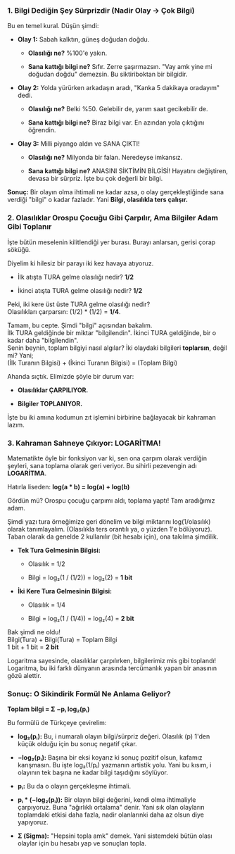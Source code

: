 
### 1. Bilgi Dediğin Şey Sürprizdir (Nadir Olay → Çok Bilgi)

Bu en temel kural. Düşün şimdi:

- **Olay 1:** Sabah kalktın, güneş doğudan doğdu.
    
    - **Olasılığı ne?** %100'e yakın.
        
    - **Sana kattığı bilgi ne?** Sıfır. Zerre şaşırmazsın. "Vay amk yine mi doğudan doğdu" demezsin. Bu siktiriboktan bir bilgidir.
        
- **Olay 2:** Yolda yürürken arkadaşın aradı, "Kanka 5 dakikaya oradayım" dedi.
    
    - **Olasılığı ne?** Belki %50. Gelebilir de, yarım saat gecikebilir de.
        
    - **Sana kattığı bilgi ne?** Biraz bilgi var. En azından yola çıktığını öğrendin.
        
- **Olay 3:** Milli piyango aldın ve SANA ÇIKTI!
    
    - **Olasılığı ne?** Milyonda bir falan. Neredeyse imkansız.
        
    - **Sana kattığı bilgi ne?** ANASINI SİKTİMİN BİLGİSİ! Hayatını değiştiren, devasa bir sürpriz. İşte bu çok değerli bir bilgi.
        

**Sonuç:** Bir olayın olma ihtimali ne kadar azsa, o olay gerçekleştiğinde sana verdiği "bilgi" o kadar fazladır. Yani **Bilgi, olasılıkla ters çalışır.**

### 2. Olasılıklar Orospu Çocuğu Gibi Çarpılır, Ama Bilgiler Adam Gibi Toplanır

İşte bütün meselenin kilitlendiği yer burası. Burayı anlarsan, gerisi çorap söküğü.

Diyelim ki hilesiz bir parayı iki kez havaya atıyoruz.

- İlk atışta TURA gelme olasılığı nedir? **1/2**
    
- İkinci atışta TURA gelme olasılığı nedir? **1/2**
    

Peki, iki kere üst üste TURA gelme olasılığı nedir?  
Olasılıkları çarparsın: (1/2) * (1/2) = **1/4**.

Tamam, bu cepte. Şimdi "bilgi" açısından bakalım.  
İlk TURA geldiğinde bir miktar "bilgilendin". İkinci TURA geldiğinde, bir o kadar daha "bilgilendin".  
Senin beynin, toplam bilgiyi nasıl algılar? İki olaydaki bilgileri **toplarsın**, değil mi? Yani;  
(İlk Turanın Bilgisi) + (İkinci Turanın Bilgisi) = (Toplam Bilgi)

Ahanda sıçtık. Elimizde şöyle bir durum var:

- **Olasılıklar ÇARPILIYOR.**
    
- **Bilgiler TOPLANIYOR.**
    

İşte bu iki amına kodumun zıt işlemini birbirine bağlayacak bir kahraman lazım.

### 3. Kahraman Sahneye Çıkıyor: LOGARİTMA!

Matematikte öyle bir fonksiyon var ki, sen ona çarpım olarak verdiğin şeyleri, sana toplama olarak geri veriyor. Bu sihirli pezevengin adı **LOGARİTMA**.

Hatırla liseden: **log(a * b) = log(a) + log(b)**

Gördün mü? Orospu çocuğu çarpımı aldı, toplama yaptı! Tam aradığımız adam.

Şimdi yazı tura örneğimize geri dönelim ve bilgi miktarını log(1/olasılık) olarak tanımlayalım. (Olasılıkla ters orantılı ya, o yüzden 1'e bölüyoruz). Taban olarak da genelde 2 kullanılır (bit hesabı için), ona takılma şimdilik.

- **Tek Tura Gelmesinin Bilgisi:**
    
    - Olasılık = 1/2
        
    - Bilgi = log₂(1 / (1/2)) = log₂(2) = **1 bit**
        
- **İki Kere Tura Gelmesinin Bilgisi:**
    
    - Olasılık = 1/4
        
    - Bilgi = log₂(1 / (1/4)) = log₂(4) = **2 bit**
        

Bak şimdi ne oldu!  
Bilgi(Tura) + Bilgi(Tura) = Toplam Bilgi  
1 bit + 1 bit = **2 bit**

Logaritma sayesinde, olasılıklar çarpılırken, bilgilerimiz mis gibi toplandı! Logaritma, bu iki farklı dünyanın arasında tercümanlık yapan bir anasının gözü alettir.

### Sonuç: O Sikindirik Formül Ne Anlama Geliyor?

**Toplam bilgi = Σ −pᵢ log₂(pᵢ)**

Bu formülü de Türkçeye çevirelim:

- **log₂(pᵢ):** Bu, i numaralı olayın bilgi/sürpriz değeri. Olasılık (p) 1'den küçük olduğu için bu sonuç negatif çıkar.
    
- **−log₂(pᵢ):** Başına bir eksi koyarız ki sonuç pozitif olsun, kafamız karışmasın. Bu işte log₂(1/pᵢ) yazmanın artistik yolu. Yani bu kısım, i olayının tek başına ne kadar bilgi taşıdığını söylüyor.
    
- **pᵢ:** Bu da o olayın gerçekleşme ihtimali.
    
- **pᵢ * (−log₂(pᵢ)):** Bir olayın bilgi değerini, kendi olma ihtimaliyle çarpıyoruz. Buna "ağırlıklı ortalama" denir. Yani sık olan olayların toplamdaki etkisi daha fazla, nadir olanlarınki daha az olsun diye yapıyoruz.
    
- **Σ (Sigma):** "Hepsini topla amk" demek. Yani sistemdeki bütün olası olaylar için bu hesabı yap ve sonuçları topla.